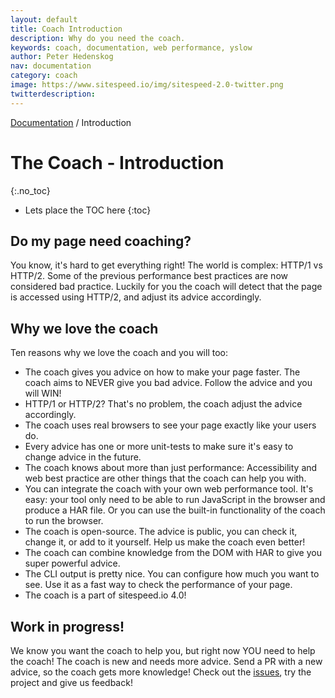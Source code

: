 ```yaml
---
layout: default
title: Coach Introduction
description: Why do you need the coach.
keywords: coach, documentation, web performance, yslow
author: Peter Hedenskog
nav: documentation
category: coach
image: https://www.sitespeed.io/img/sitespeed-2.0-twitter.png
twitterdescription:
---
```

[Documentation]({{site.baseurl}}/documentation/coach/) / Introduction

# The Coach - Introduction
{:.no_toc}

* Lets place the TOC here
{:toc}


## Do my page need coaching?

You know, it's hard to get everything right! The world is complex: HTTP/1 vs HTTP/2. Some of the previous performance best practices are now considered bad practice. Luckily for you the coach will detect that the page is accessed using HTTP/2, and adjust its advice accordingly.


## Why we love the coach
Ten reasons why we love the coach and you will too:

 - The coach gives you advice on how to make your page faster. The coach aims to NEVER give you bad advice. Follow the advice and you will WIN!
 - HTTP/1 or HTTP/2? That's no problem, the coach adjust the advice accordingly.
 - The coach uses real browsers to see your page exactly like your users do.
 - Every advice has one or more unit-tests to make sure it's easy to change advice in the future.
 - The coach knows about more than just performance: Accessibility and web best practice are other things that the coach can help you with.
 - You can integrate the coach with your own web performance tool. It's easy: your tool only need to be able to run JavaScript in the browser and produce a HAR file. Or you can use the built-in functionality of the coach to run the browser.
 - The coach is open-source. The advice is public, you can check it, change it, or add to it yourself. Help us make the coach even better!
 - The coach can combine knowledge from the DOM with HAR to give you super powerful advice.
 - The CLI output is pretty nice. You can configure how much you want to see. Use it as a fast way to check the performance of your page.
 - The coach is a part of sitespeed.io 4.0!

## Work in progress!
We know you want the coach to help you, but right now YOU need to help the coach! The coach is new and needs more advice. Send a PR with a new advice, so the coach gets more knowledge! Check out the [issues](https://github.com/sitespeedio/coach/issues), try the project and give us feedback!
